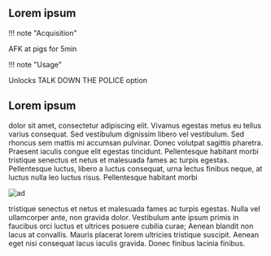 	
## Lorem ipsum ##

!!! note "Acquisition"

AFK at pigs for 5min

!!! note "Usage"

Unlocks TALK DOWN THE POLICE option

## Lorem ipsum ##

dolor sit amet, consectetur adipiscing elit. Vivamus egestas metus eu tellus varius consequat. Sed vestibulum dignissim libero vel vestibulum. Sed rhoncus sem mattis mi accumsan pulvinar. Donec volutpat sagittis pharetra. Praesent iaculis congue elit egestas tincidunt. Pellentesque habitant morbi tristique senectus et netus et malesuada fames ac turpis egestas. Pellentesque luctus, libero a luctus consequat, urna lectus finibus neque, at luctus nulla leo luctus risus. Pellentesque habitant morbi  

![ad](AD1.png)

tristique senectus et netus et malesuada fames ac turpis egestas. Nulla vel ullamcorper ante, non gravida dolor. Vestibulum ante ipsum primis in faucibus orci luctus et ultrices posuere cubilia curae; Aenean blandit non lacus at convallis. Mauris placerat lorem ultricies tristique suscipit. Aenean eget nisi consequat lacus iaculis gravida. Donec finibus lacinia finibus.